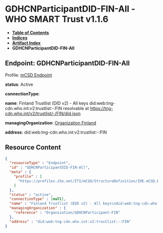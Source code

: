 # GDHCNParticipantDID-FIN-All - WHO SMART Trust v1.1.6

* [**Table of Contents**](toc.md)
* [**Indices**](indices.md)
* [**Artifact Index**](artifacts.md)
* **GDHCNParticipantDID-FIN-All**

## Endpoint: GDHCNParticipantDID-FIN-All

Profile: [mCSD Endpoint](https://profiles.ihe.net/ITI/mCSD/4.0.0/StructureDefinition-IHE.mCSD.Endpoint.html)

**status**: Active

**connectionType**: 

**name**: Finland Trustlist (DID v2) - All keys did:web:tng-cdn.who.int:v2:trustlist:-:FIN resolvable at https://tng-cdn.who.int/v2/trustlist/-/FIN/did.json

**managingOrganization**: [Organization Finland](Organization-GDHCNParticipant-FIN.md)

**address**: did:web:tng-cdn.who.int:v2:trustlist:-:FIN



## Resource Content

```json
{
  "resourceType" : "Endpoint",
  "id" : "GDHCNParticipantDID-FIN-All",
  "meta" : {
    "profile" : [
      "https://profiles.ihe.net/ITI/mCSD/StructureDefinition/IHE.mCSD.Endpoint"
    ]
  },
  "status" : "active",
  "connectionType" : [null],
  "name" : "Finland Trustlist (DID v2) - All keys\ndid:web:tng-cdn.who.int:v2:trustlist:-:FIN\nresolvable at https://tng-cdn.who.int/v2/trustlist/-/FIN/did.json",
  "managingOrganization" : {
    "reference" : "Organization/GDHCNParticipant-FIN"
  },
  "address" : "did:web:tng-cdn.who.int:v2:trustlist:-:FIN"
}

```
